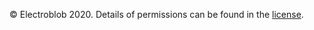 © Electroblob 2020. Details of permissions can be found in the [license](https://github.com/Electroblob77/Wizardry/blob/1.12.2/LICENSE.md).
